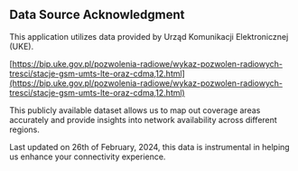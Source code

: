 ## Data Source Acknowledgment

This application utilizes data provided by Urząd Komunikacji Elektronicznej (UKE).

[https://bip.uke.gov.pl/pozwolenia-radiowe/wykaz-pozwolen-radiowych-tresci/stacje-gsm-umts-lte-oraz-cdma,12.html](https://bip.uke.gov.pl/pozwolenia-radiowe/wykaz-pozwolen-radiowych-tresci/stacje-gsm-umts-lte-oraz-cdma,12.html)

This publicly available dataset allows us to map out coverage areas accurately and provide insights into network availability across different regions.

Last updated on 26th of February, 2024, this data is instrumental in helping us enhance your connectivity experience.
